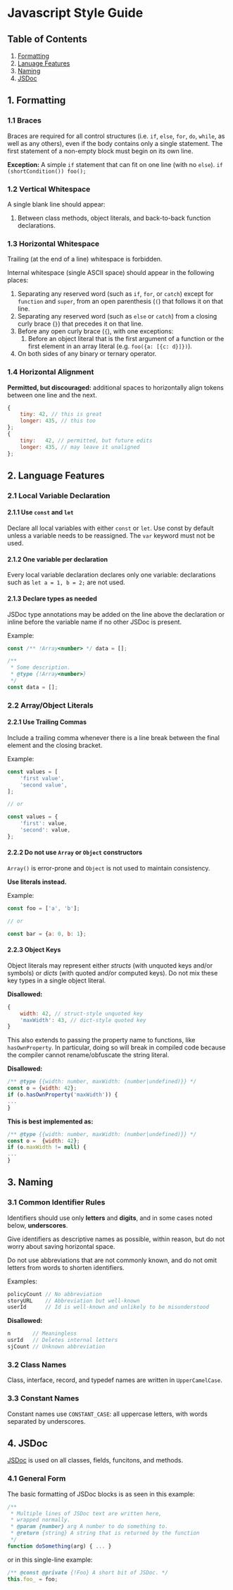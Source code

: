 # Javascript Style Guide

## Table of Contents
1. [Formatting](#1-formatting)
2. [Lanuage Features](#2-language-features)
3. [Naming](#3-naming)
4. [JSDoc](#4-jsdoc)

## 1. Formatting

### 1.1 Braces
Braces are required for all control structures (i.e. `if`, `else`, `for`, `do`, `while`, as well as any others), even if the body contains only a single statement. The first statement of a non-empty block must begin on its own line.

**Exception:** A simple `if` statement that can fit on one line (with no `else`).
`if  (shortCondition()) foo();`

### 1.2 Vertical Whitespace
A single blank line should appear:
1. Between class methods, object literals, and back-to-back function declarations.

### 1.3 Horizontal Whitespace
Trailing (at the end of a line) whitespace is forbidden.

Internal whitespace (single ASCII space) should appear in the following places:
1.  Separating any reserved word (such as  `if`,  `for`, or  `catch`) except for  `function`  and  `super`, from an open parenthesis (`(`) that follows it on that line.
2.  Separating any reserved word (such as  `else`  or  `catch`) from a closing curly brace (`}`) that precedes it on that line.
3.  Before any open curly brace (`{`), with one exceptions:
    1.  Before an object literal that is the first argument of a function or the first element in an array literal (e.g.  `foo({a: [{c: d}]})`).
4.  On both sides of any binary or ternary operator.

### 1.4 Horizontal Alignment
**Permitted, but discouraged:** additional spaces to horizontally align tokens between one line and the next.
```js
{
	tiny: 42, // this is great
	longer: 435, // this too 
};
{
	tiny:   42, // permitted, but future edits
	longer: 435, // may leave it unaligned
};
```

## 2. Language Features

### 2.1 Local Variable Declaration
#### 2.1.1 Use `const` and `let`
Declare all local variables with either `const` or `let`. Use const by default unless a variable needs to be reassigned. The `var` keyword must not be used.

#### 2.1.2 One variable per declaration
Every local variable declaration declares only one variable: declarations such as  `let a = 1, b = 2;`  are not used.

#### 2.1.3 Declare types as needed
JSDoc type annotations may be added on the line above the declaration or inline before the variable name if no other JSDoc is present.

Example:
```js
const /** !Array<number> */ data = [];

/**
 * Some description.
 * @type {!Array<number>}
 */
const data = [];
```

### 2.2 Array/Object Literals

#### 2.2.1 Use Trailing Commas
Include a trailing comma whenever there is a line break between the final element and the closing bracket.

Example:
```js
const values = [
	'first value',
	'second value',
];

// or

const values = {
	'first': value,
	'second': value,
};
```

#### 2.2.2 Do not use `Array` or `Object` constructors
`Array()` is error-prone and `Object` is not used to maintain consistency.

**Use literals instead.**

Example:
```js
const foo = ['a', 'b'];

// or

const bar = {a: 0, b: 1};
```

#### 2.2.3 Object Keys
Object literals may represent either  _structs_  (with unquoted keys and/or symbols) or  _dicts_  (with quoted and/or computed keys). Do not mix these key types in a single object literal.

**Disallowed:**
```js
{
	width: 42, // struct-style unquoted key
	'maxWidth': 43, // dict-style quoted key
}
```

This also extends to passing the property name to functions, like  `hasOwnProperty`. In particular, doing so will break in compiled code because the compiler cannot rename/obfuscate the string literal.

**Disallowed:**
```js
/** @type {{width: number, maxWidth: (number|undefined)}} */
const o = {width: 42};
if (o.hasOwnProperty('maxWidth')) {
...
}
```

**This is best implemented as:**
```js
/** @type {{width: number, maxWidth: (number|undefined)}} */
const o =  {width: 42};
if (o.maxWidth != null) {
...
}


```

## 3. Naming
### 3.1 Common Identifier Rules
Identifiers should use only **letters** and **digits**, and in some cases noted below, **underscores**.

Give identifiers as descriptive names as possible, within reason, but do not worry about saving horizontal space.

Do not use abbreviations that are not commonly known, and do not omit letters from words to shorten identifiers.

Examples:
```js
policyCount	// No abbreviation
storyURL 	// Abbreviation but well-known
userId		// Id is well-known and unlikely to be misunderstood
```

**Disallowed:**
```js
n		// Meaningless
usrId	// Deletes internal letters
sjCount	// Unknown abbreviation
```

### 3.2 Class Names
Class, interface, record, and typedef names are written in `UpperCamelCase`.

### 3.3 Constant Names
Constant names use `CONSTANT_CASE`: all uppercase letters, with words separated by underscores.

## 4. JSDoc
[JSDoc](https://jsdoc.app/) is used on all classes, fields, funcitons, and methods.

### 4.1 General Form
The basic formatting of JSDoc blocks is as seen in this example:

```js
/**
 * Multiple lines of JSDoc text are written here,
 * wrapped normally.
 * @param {number} arg A number to do something to.
 * @return {string} A string that is returned by the function
 */
function doSomething(arg) { ... }
```

or in this single-line example:

```js
/** @const @private {!Foo} A short bit of JSDoc. */
this.foo_ = foo;
```
